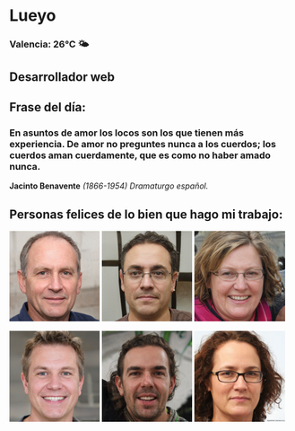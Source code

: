# Lueyo
### Valencia:  26°C 🌤️
## Desarrollador web
## Frase del día:
<!-- START QUOTE -->
### En asuntos de amor los locos son los que tienen más experiencia. De amor no preguntes nunca a los cuerdos; los cuerdos aman cuerdamente, que es como no haber amado nunca.
**Jacinto Benavente** *(1866-1954) Dramaturgo español.*
<!-- END QUOTE -->






## Personas felices de lo bien que hago mi trabajo:

<p float="left">
  <img src="src/image_0.png" width="32%" />
  <img src="src/image_1.png" width="32%" /> 
  <img src="src/image_2.png" width="32%" />
</p>
<p float="left">
  <img src="src/image_3.png" width="32%" />
  <img src="src/image_4.png" width="32%" /> 
  <img src="src/image_5.png" width="32%" />
</p>
